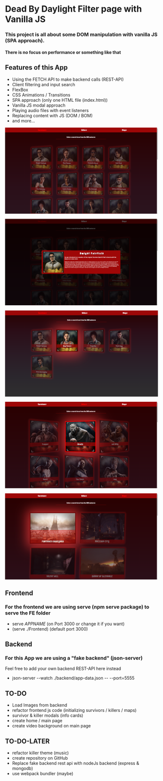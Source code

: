 # Dead By Daylight Filter page with Vanilla JS 
### This project is all about some DOM manipulation with vanilla JS (SPA approach).
#### There is no focus on performance or something like that

## Features of this App
- Using the FETCH API to make backend calls (REST-API)
- Client filtering and input search
- FlexBox
- CSS Animations / Transitions
- SPA approach (only one HTML file (index.html))
- Vanilla JS modal approach
- Playing audio files with event listeners
- Replacing content with JS (DOM / BOM)
- and more...

![Screenshot](./app-showcase/1.png)

![Screenshot](./app-showcase/2.png)

![Screenshot](./app-showcase/3.png)

![Screenshot](./app-showcase/4.png)

![Screenshot](./app-showcase/5.png)

## Frontend

### For the frontend we are using serve (npm serve package) to serve the FE folder
- serve *APPNAME* (on Port 3000 or change it if you want)
- (serve ./Frontend) (default port 3000)

## Backend

### For this App we are using a "fake backend" (json-server)
Feel free to add your own backend REST-API here instead
- json-server --watch ./backend/app-data.json -- --port=5555

## TO-DO

- Load Images from backend
- refactor frontend js code (initializing survivors / killers / maps)
- survivor & killer modals (info cards)
- create home / main page
- create video background on main page

## TO-DO-LATER

- refactor killer theme (music)
- create repository on GitHub
- Replace fake backend rest api with nodeJs backend (express & mongodb)
- use webpack bundler (maybe)

